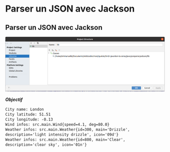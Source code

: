 # Parser un JSON avec Jackson
## Parser un JSON avec Jackson

![40% center](src/main/resources/static/images/projectSettingsLibrariesAdded.png)

***Objectif***

    City name: London
    City latitude: 51.51
    City longitude: -0.13
    Wind infos: src.main.Wind{speed=4.1, deg=80.0}
    Weather infos: src.main.Weather{id=300, main='Drizzle', description='light intensity drizzle', icon='09d'}
    Weather infos: src.main.Weather{id=800, main='Clear', description='clear sky', icon='01n'}
